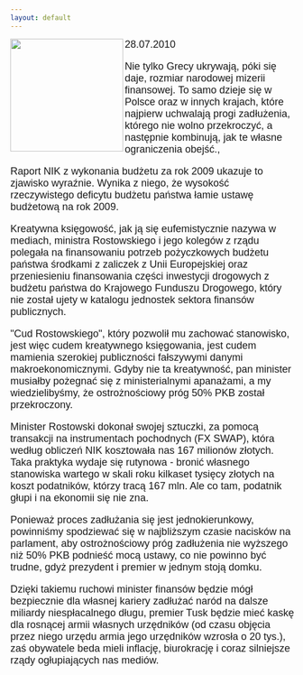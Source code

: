 ```yaml
---
layout: default
---
```

<img src="{{site.baseurl}}\articles\pictures\465.mf.jpg" align=left width="200"><!--41-->
<p style="margin: 0px 0px 18px; font-size: 18px; font-family: Helvetica;">28.07.2010</p>
<p style="margin: 0px 0px 18px; font-size: 18px; font-family: Helvetica;">Nie tylko Grecy ukrywają, póki się daje, rozmiar narodowej mizerii finansowej. To samo dzieje się w Polsce oraz w innych krajach, które najpierw uchwalają progi zadłużenia, którego nie wolno przekroczyć, a następnie kombinują, jak te własne ograniczenia obejść.,</p>
<p style="margin: 0px 0px 18px; font-size: 18px; font-family: Helvetica;">Raport NIK z wykonania budżetu za rok 2009 ukazuje to zjawisko wyraźnie. Wynika z niego, że wysokość rzeczywistego deficytu budżetu państwa łamie ustawę budżetową na rok 2009.</p>
<p style="margin: 0px 0px 18px; font-size: 18px; font-family: Helvetica;">Kreatywna księgowość, jak ją się eufemistycznie nazywa w mediach, ministra Rostowskiego i jego kolegów z rządu polegała na finansowaniu potrzeb pożyczkowych budżetu państwa środkami z zaliczek z Unii Europejskiej oraz przeniesieniu finansowania części inwestycji drogowych z budżetu państwa do Krajowego Funduszu Drogowego, który nie został ujety w katalogu jednostek sektora finansów publicznych.</p>
<p style="margin: 0px 0px 18px; font-size: 18px; font-family: Helvetica;">"Cud Rostowskiego", który pozwolił mu zachować stanowisko, jest więc cudem kreatywnego księgowania, jest cudem mamienia szerokiej publiczności fałszywymi danymi makroekonomicznymi. Gdyby nie ta kreatywność, pan minister musiałby pożegnać się z ministerialnymi apanażami, a my wiedzielibyśmy, że ostrożnościowy próg 50% PKB został przekroczony.</p>
<p style="margin: 0px 0px 18px; font-size: 18px; font-family: Helvetica;">Minister Rostowski dokonał swojej sztuczki, za pomocą transakcji na instrumentach pochodnych (FX SWAP), która według obliczeń NIK kosztowała nas 167 milionów złotych. Taka praktyka wydaje się rutynowa - bronić własnego stanowiska wartego w skali roku kilkaset tysięcy złotych na koszt podatników, którzy tracą 167 mln. Ale co tam, podatnik głupi i na ekonomii się nie zna.</p>
<p style="margin: 0px 0px 18px; font-size: 18px; font-family: Helvetica;">Ponieważ proces zadłużania się jest jednokierunkowy, powinniśmy spodziewać się w najbliższym czasie nacisków na parlament, aby ostrożnościowy próg zadłużenia nie wyższego niż 50% PKB podnieść mocą ustawy, co nie powinno być trudne, gdyż prezydent i premier w jednym stoją domku.</p>
<p style="margin: 0px 0px 18px; font-size: 18px; font-family: Helvetica;">Dzięki takiemu ruchowi minister finansów będzie mógł bezpiecznie dla własnej kariery zadłużać naród na dalsze miliardy niespłacalnego długu, premier Tusk będzie mieć kaskę dla rosnącej armii własnych urzędników (od czasu objęcia przez niego urzędu armia jego urzędników wzrosła o 20 tys.), zaś obywatele beda mieli inflację, biurokrację i coraz silniejsze rządy ogłupiających nas mediów.</p>